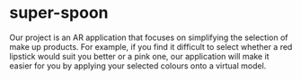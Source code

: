 # super-spoon
Our project is an AR application that focuses on simplifying the selection of make up products.
For example, if you find it difficult to select whether a red lipstick would suit you better or a pink one, our application will make it easier for you by applying your selected colours onto a virtual model. 

